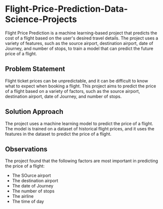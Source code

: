 # Flight-Price-Prediction-Data-Science-Projects
Flight Price Prediction is a machine learning-based project that predicts the cost of a flight based on the user's desired travel details. The project uses a variety of features, such as the source airport, destination airport, date of Journey, and number of stops, to train a model that can predict the future price of a flight.
## Problem Statement
Flight ticket prices can be unpredictable, and it can be difficult to know what to expect when booking a flight. This project aims to predict the price of a flight based on a variety of factors, such as the source airport, destination airport, date of Journey, and number of stops.
## Solution Approach
The project uses a machine learning model to predict the price of a flight. The model is trained on a dataset of historical flight prices, and it uses the features in the dataset to predict the price of a flight.
## Observations
The project found that the following factors are most important in predicting the price of a flight:

* The SOurce airport
* The destination airport
* The date of Journey
* The number of stops
* The airline
* The time of day

